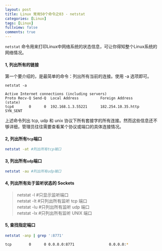```yaml
---
layout: post
title: Linux 常用50个命令之03 - netstat
categories: [Linux]
tags: [Linux]
fullview: false
comments: true
---
```


`netstat` 命令用来打印Linux中网络系统的状态信息，可让你得知整个Linux系统的网络情况。

#### 1, 列出所有的链接
第一个要介绍的，是最简单的命令：列出所有当前的连接。使用 -a 选项即可。
```
netstat -a

Active Internet connections (including servers)
Proto Recv-Q Send-Q  Local Address          Foreign Address        (state)
tcp4       0      0  192.168.1.3.55221      182.254.10.35.http     SYN_SENT

```

上述命令列出 tcp, udp 和 unix 协议下所有套接字的所有连接。然而这些信息还不够详细，管理员往往需要查看某个协议或端口的具体连接情况。

#### 2, 列出所有`tcp`端口

```sh
netstat -at #列出所有tcp端口
```


#### 3, 列出所有`udp`端口
```sh
netstat -au #列出所有udp端口
```

#### 4, 列出所有处于监听状态的 Sockets
> netstat -l #只显示监听端口 <br>
> netstat -lt #只列出所有监听 tcp 端口 <br>
> netstat -lu #只列出所有监听 udp 端口 <br>
> netstat -lx #只列出所有监听 UNIX 端口 <br>

  
#### 5, 查找指定端口  

```sh
netstat -anp | grep ':8771'

tcp        0      0 0.0.0.0:8771                0.0.0.0:*                   LISTEN      24729/java

```
